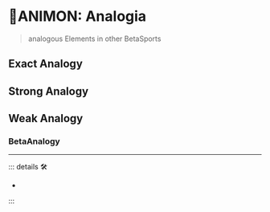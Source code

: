 # 💜<anima>ANIMON: Analogia</anima>

> analogous Elements in other BetaSports

## Exact Analogy

## Strong Analogy

## Weak Analogy

### <beta>BetaAnalogy</beta>

---

<!-- =================================================== -->
<!-- =================================================== -->
<!-- =================================================== -->
<!-- =================================================== -->
<!-- =================================================== -->
::: details 🛠

-

:::
